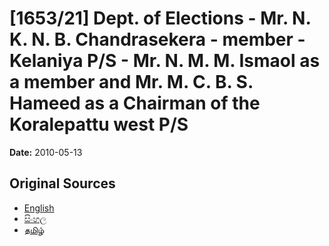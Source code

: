 # [1653/21] Dept. of Elections - Mr. N. K. N. B. Chandrasekera - member -Kelaniya P/S - Mr. N. M. M. Ismaol as a member and Mr. M. C. B. S. Hameed as a Chairman of the Koralepattu west P/S

**Date:** 2010-05-13

## Original Sources

- [English](https://documents.gov.lk/view/extra-gazettes/2010/5/1653-21_E.pdf)
- [සිංහල](https://documents.gov.lk/view/extra-gazettes/2010/5/1653-21_S.pdf)
- [தமிழ்](https://documents.gov.lk/view/extra-gazettes/2010/5/1653-21_T.pdf)
